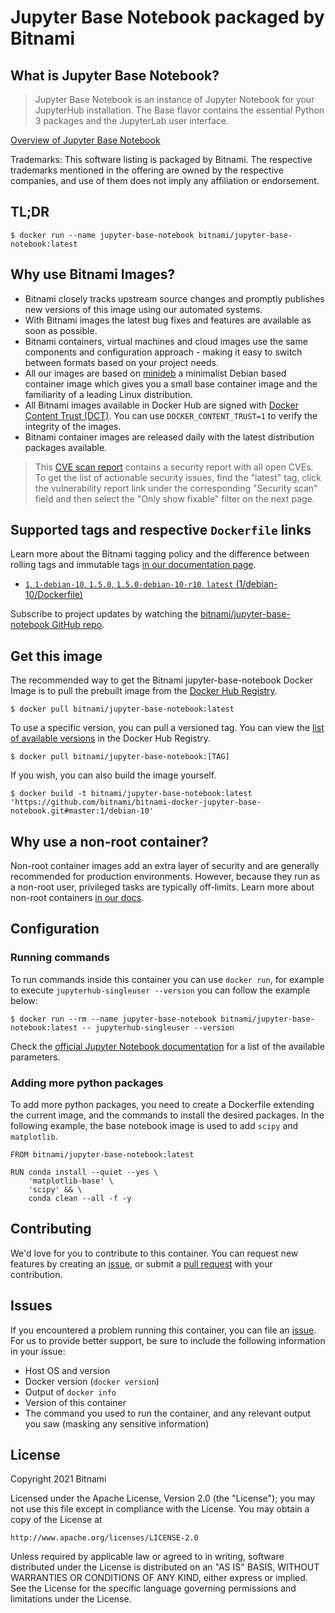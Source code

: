 # Jupyter Base Notebook packaged by Bitnami

## What is Jupyter Base Notebook?

> Jupyter Base Notebook is an instance of Jupyter Notebook for your JupyterHub installation. The Base flavor contains the essential Python 3 packages and the JupyterLab user interface. 

[Overview of Jupyter Base Notebook](https://github.com/jupyter/docker-stacks)

Trademarks: This software listing is packaged by Bitnami. The respective trademarks mentioned in the offering are owned by the respective companies, and use of them does not imply any affiliation or endorsement.

## TL;DR

```console
$ docker run --name jupyter-base-notebook bitnami/jupyter-base-notebook:latest
```

## Why use Bitnami Images?

* Bitnami closely tracks upstream source changes and promptly publishes new versions of this image using our automated systems.
* With Bitnami images the latest bug fixes and features are available as soon as possible.
* Bitnami containers, virtual machines and cloud images use the same components and configuration approach - making it easy to switch between formats based on your project needs.
* All our images are based on [minideb](https://github.com/bitnami/minideb) a minimalist Debian based container image which gives you a small base container image and the familiarity of a leading Linux distribution.
* All Bitnami images available in Docker Hub are signed with [Docker Content Trust (DCT)](https://docs.docker.com/engine/security/trust/content_trust/). You can use `DOCKER_CONTENT_TRUST=1` to verify the integrity of the images.
* Bitnami container images are released daily with the latest distribution packages available.


> This [CVE scan report](https://quay.io/repository/bitnami/jupyter-base-notebook?tab=tags) contains a security report with all open CVEs. To get the list of actionable security issues, find the "latest" tag, click the vulnerability report link under the corresponding "Security scan" field and then select the "Only show fixable" filter on the next page.

## Supported tags and respective `Dockerfile` links

Learn more about the Bitnami tagging policy and the difference between rolling tags and immutable tags [in our documentation page](https://docs.bitnami.com/tutorials/understand-rolling-tags-containers/).


* [`1`, `1-debian-10`, `1.5.0`, `1.5.0-debian-10-r10`, `latest` (1/debian-10/Dockerfile)](https://github.com/bitnami/bitnami-docker-jupyter-base-notebook/blob/1.5.0-debian-10-r10/1/debian-10/Dockerfile)

Subscribe to project updates by watching the [bitnami/jupyter-base-notebook GitHub repo](https://github.com/bitnami/bitnami-docker-jupyter-base-notebook).

## Get this image

The recommended way to get the Bitnami jupyter-base-notebook Docker Image is to pull the prebuilt image from the [Docker Hub Registry](https://hub.docker.com/r/bitnami/jupyter-base-notebook).

```console
$ docker pull bitnami/jupyter-base-notebook:latest
```

To use a specific version, you can pull a versioned tag. You can view the [list of available versions](https://hub.docker.com/r/bitnami/jupyter-base-notebook/tags/) in the Docker Hub Registry.

```console
$ docker pull bitnami/jupyter-base-notebook:[TAG]
```

If you wish, you can also build the image yourself.

```console
$ docker build -t bitnami/jupyter-base-notebook:latest 'https://github.com/bitnami/bitnami-docker-jupyter-base-notebook.git#master:1/debian-10'
```

## Why use a non-root container?

Non-root container images add an extra layer of security and are generally recommended for production environments. However, because they run as a non-root user, privileged tasks are typically off-limits. Learn more about non-root containers [in our docs](https://docs.bitnami.com/tutorials/work-with-non-root-containers/).

## Configuration

### Running commands

To run commands inside this container you can use `docker run`, for example to execute `jupyterhub-singleuser --version` you can follow the example below:

```console
$ docker run --rm --name jupyter-base-notebook bitnami/jupyter-base-notebook:latest -- jupyterhub-singleuser --version
```

Check the [official Jupyter Notebook documentation](https://jupyter.readthedocs.io/en/latest/running.html) for a list of the available parameters.

### Adding more python packages

To add more python packages, you need to create a Dockerfile extending the current image, and the commands to install the desired packages.
In the following example, the base notebook image is used to add `scipy` and `matplotlib`.

```
FROM bitnami/jupyter-base-notebook:latest

RUN conda install --quiet --yes \
    'matplotlib-base' \
    'scipy' && \
    conda clean --all -f -y 
```

## Contributing

We'd love for you to contribute to this container. You can request new features by creating an [issue](https://github.com/bitnami/bitnami-docker-jupyter-base-notebook/issues), or submit a [pull request](https://github.com/bitnami/bitnami-docker-jupyter-base-notebook/pulls) with your contribution.

## Issues

If you encountered a problem running this container, you can file an [issue](https://github.com/bitnami/bitnami-docker-jupyter-base-notebook/issues/new). For us to provide better support, be sure to include the following information in your issue:

- Host OS and version
- Docker version (`docker version`)
- Output of `docker info`
- Version of this container
- The command you used to run the container, and any relevant output you saw (masking any sensitive information)

## License

Copyright 2021 Bitnami

Licensed under the Apache License, Version 2.0 (the "License");
you may not use this file except in compliance with the License.
You may obtain a copy of the License at

    http://www.apache.org/licenses/LICENSE-2.0

Unless required by applicable law or agreed to in writing, software
distributed under the License is distributed on an "AS IS" BASIS,
WITHOUT WARRANTIES OR CONDITIONS OF ANY KIND, either express or implied.
See the License for the specific language governing permissions and
limitations under the License.
